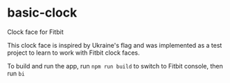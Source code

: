 # basic-clock

Clock face for Fitbit

This clock face is inspired by Ukraine's flag and was implemented as a test project to learn to work with Fitbit clock faces.

To build and run the app, run `npm run build` to switch to Fitbit console, then run `bi`

